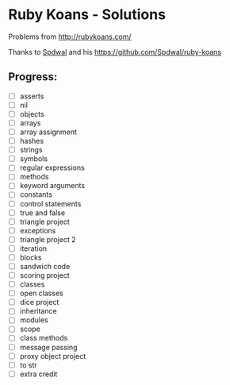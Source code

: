 # Ruby Koans - Solutions

Problems from http://rubykoans.com/

Thanks to [Spdwal](https://github.com/Spdwal/) and his https://github.com/Spdwal/ruby-koans

## Progress:  

- [ ] asserts
- [ ] nil
- [ ] objects
- [ ] arrays
- [ ] array assignment
- [ ] hashes
- [ ] strings
- [ ] symbols
- [ ] regular expressions
- [ ] methods
- [ ] keyword arguments
- [ ] constants
- [ ] control statements
- [ ] true and false
- [ ] triangle project
- [ ] exceptions
- [ ] triangle project 2
- [ ] iteration
- [ ] blocks
- [ ] sandwich code
- [ ] scoring project
- [ ] classes
- [ ] open classes
- [ ] dice project
- [ ] inheritance
- [ ] modules
- [ ] scope
- [ ] class methods
- [ ] message passing
- [ ] proxy object project
- [ ] to str
- [ ] extra credit